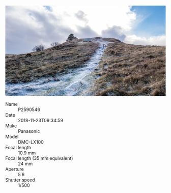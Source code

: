 [![P2590546](/photos/hd/P2590546.jpg)](/photos/full/P2590546.jpg?raw=true)

<dl>
  <dt>Name</dt>
  <dd>P2590546</dd>
  <dt>Date</dt>
  <dd>2018-11-23T09:34:59</dd>
  <dt>Make</dt>
  <dd>Panasonic</dd>
  <dt>Model</dt>
  <dd>DMC-LX100</dd>
  <dt>Focal length</dt>
  <dd>10.9 mm</dd>
  <dt>Focal length (35 mm equivalent)</dt>
  <dd>24 mm</dd>
  <dt>Aperture</dt>
  <dd>5.6</dd>
  <dt>Shutter speed</dt>
  <dd>1/500</dd>
</dl>
